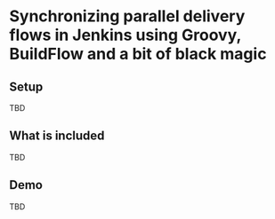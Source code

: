 # Synchronizing parallel delivery flows in Jenkins using Groovy, BuildFlow and a bit of black magic
## Setup

TBD

## What is included

TBD

## Demo

TBD
